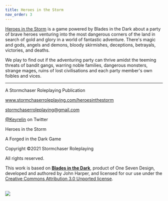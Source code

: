 ```yaml
---
title: Heroes in the Storm
nav_order: 3
---
```


[Heroes in the Storm](https://stormchaserroleplaying.com/heroesinthestorm/) is a game powered by Blades in the Dark about a party of brave heroes venturing into the most dangerous corners of the land in search of gold and glory in a world of fantastic adventure. There's magic and gods, angels and demons, bloody skirmishes, deceptions, betrayals, victories, and deaths.

We play to find out if the adventuring party can thrive amidst the teeming threats of bandit gangs, warring noble families, dangerous monsters, strange mages, ruins of lost civilisations and each party member's own foibles and vices.

---

<p align="center">
  
  A Stormchaser Roleplaying Publication<br>
  
  <a href="https://stormchaserroleplaying.com/heroesinthestorm/">www.stormchaserroleplaying.com/heroesinthestorm</a><br>
  
  <a href="mailto:stormchaserroleplaying@gmail.com">stormchaserroleplaying@gmail.com</a><br>
  
  <a href="https://twitter.com/keyrelin">@Keyrelin</a> on Twitter
  
</p>

<p align="center">
  
  Heroes in the Storm<br>
  
  A Forged in the Dark Game<br>
  
  Copyright ©2021 Stormchaser Roleplaying<br>
  
  All rights reserved.
  
</p>

<p align="center">
  
  This work is based on <a href="http://www.bladesinthedark.com/"><strong>Blades in the Dark</strong></a>, product of One Seven Design, developed and authored by John Harper, and licensed for our use under the <a href="http://creativecommons.org/licenses/by/3.0/">Creative Commons Attribution 3.0 Unported license</a>.<br><br>
  
  <img src='https://bladesinthedark.com/sites/default/files/inline-images/forged_in_the_dark_logo2.png' style='mix-blend-mode:multiply;' />
  
</p>
